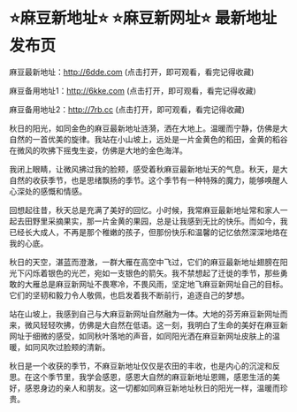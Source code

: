 # ⭐️麻豆新地址⭐️ ⭐️麻豆新网址⭐️ 最新地址发布页

麻豆最新地址：http://6dde.com (点击打开，即可观看，看完记得收藏)

麻豆备用地址1：http://6kke.com (点击打开，即可观看，看完记得收藏)

麻豆备用地址2：http://7rb.cc (点击打开，即可观看，看完记得收藏)

秋日的阳光，如同金色的麻豆最新地址涟漪，洒在大地上。温暖而宁静，仿佛是大自然的一首优美的旋律。我站在小山坡上，远处是一片金黄色的稻田，金黄的稻谷在微风的吹拂下摇曳生姿，仿佛是大地的金色海洋。

我闭上眼睛，让微风拂过我的脸颊，感受着秋麻豆最新地址天的气息。秋天，是大自然的收获季节，也是思绪飘扬的季节。这个季节有一种特殊的魔力，能够唤醒人心深处的感慨和情感。

回想起往昔，秋天总是充满了美好的回忆。小时候，我常麻豆最新地址常和家人一起去田野里采摘果实，那一片金黄的果园，总是让我感到无比的快乐。而如今，我已经长大成人，不再是那个稚嫩的孩子，但那份快乐和温馨的记忆依然深深地烙在我的心底。

秋日的天空，湛蓝而澄澈，一群大雁在高空中飞过，它们的麻豆最新地址翅膀在阳光下闪烁着银色的光芒，宛如一支银色的箭矢。我不禁想起了迁徙的季节，那些勇敢的大雁总是麻豆新网址不畏寒冷，不畏风雨，坚定地飞麻豆新网址自己的目标。它们的坚韧和毅力令人敬佩，也启发着我不断前行，追逐自己的梦想。

站在山坡上，我感到自己与大麻豆新网址自然融为一体。大地的芬芳麻豆新网址而来，微风轻轻吹拂，仿佛是大自然在低语。这一刻，我明白了生命的美好在麻豆新网址于细微的感受，如同秋叶落地的声音，如同阳光洒在麻豆新网址皮肤上的温暖，如同风吹过脸颊的清新。

秋日是一个收获的季节，不麻豆新地址仅仅是农田的丰收，也是内心的沉淀和反思。在这个季节里，我学会感恩，感恩大自然的麻豆新地址恩赐，感恩生活的美好，感恩身边的亲人和朋友。这一切都如同麻豆新地址秋日的阳光一样，温暖而珍贵。
